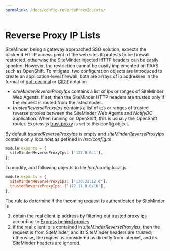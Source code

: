 ```yaml
---
permalink: /docs/config-reverseProxyIpLists/
---
```


# Reverse Proxy IP Lists

SiteMinder, being a gateway approached SSO solution, expects the backend HTTP access point of the web sites it protests to be firewall restricted, otherwise the SiteMinder injected HTTP headers can be easily spoofed. However, the restriction cannot be easily implemented on PAAS such as OpenShift. To mitigate, two configuration objects are introduced to create an application-level firewall, both are arrays of ip addresses in the format of [dot-decimal](https://en.wikipedia.org/wiki/Dot-decimal_notation) or [CIDR](https://en.wikipedia.org/wiki/Classless_Inter-Domain_Routing#CIDR_notation) notation

- _siteMinderReverseProxyIps_ contains a list of ips or ranges of SiteMinder Web Agents. If set, then the SiteMinder HTTP headers are trusted only if the request is routed from the listed nodes.
- _trustedReverseProxyIps_ contains a list of ips or ranges of trusted reverse proxies between the SiteMinder Web Agents and _NotifyBC_ application. When running on OpenShift, this is usually the OpenShift router. Express.js [trust proxy](https://expressjs.com/en/guide/behind-proxies.html) is set to this config object.

By default _trustedReverseProxyIps_ is empty and _siteMinderReverseProxyIps_ contains only localhost as defined in _/src/config.ts_

```ts
module.exports = {
  siteMinderReverseProxyIps: ['127.0.0.1'],
};
```

To modify, add following objects to file /src/config.local.js

```js
module.exports = {
  siteMinderReverseProxyIps: ['130.32.12.0'],
  trustedReverseProxyIps: ['172.17.0.0/16'],
};
```

The rule to determine if the incoming request is authenticated by SiteMinder is

1. obtain the real client ip address by filtering out trusted proxy ips according to [Express behind proxies](https://expressjs.com/en/guide/behind-proxies.html)
2. if the real client ip is contained in _siteMinderReverseProxyIps_, then the request is from SiteMinder, and its SiteMinder headers are trusted; otherwise, the request is considered as directly from internet, and its SiteMinder headers are ignored.
